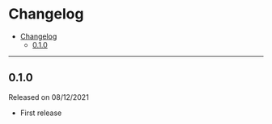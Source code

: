 # Changelog

- [Changelog](#changelog)
  - [0.1.0](#010)

---

## 0.1.0

Released on 08/12/2021

- First release
